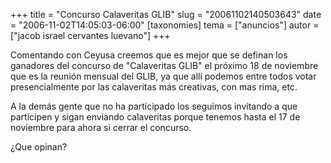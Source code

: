 +++
title = "Concurso Calaveritas GLIB"
slug = "20061102140503643"
date = "2006-11-02T14:05:03-06:00"
[taxonomies]
tema = ["anuncios"]
autor = ["jacob israel cervantes luevano"]
+++

Comentando con Ceyusa creemos que es mejor que se definan los ganadores
del concurso de "Calaveritas GLIB" el próximo 18 de noviembre que es la
reunión mensual del GLIB, ya que allí podemos entre todos votar
presencialmente por las calaveritas más creativas, con mas rima, etc.

A la demás gente que no ha participado los seguimos invitando a que
participen y sigan enviando calaveritas porque tenemos hasta el 17 de
noviembre para ahora si cerrar el concurso.

¿Que opinan?

